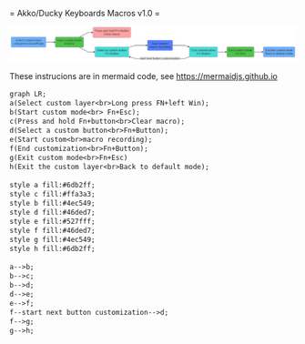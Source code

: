 = Akko/Ducky Keyboards Macros v1.0 = 

<img src='akko-ducky-help.jpeg'>

These instrucions are in mermaid code, see https://mermaidjs.github.io

```
graph LR;
a(Select custom layer<br>Long press FN+left Win);
b(Start custom mode<br> Fn+Esc);
c(Press and hold Fn+button<br>Clear macro);
d(Select a custom button<br>Fn+Button);
e(Start custom<br>macro recording);
f(End customization<br>Fn+Button);
g(Exit custom mode<br>Fn+Esc)
h(Exit the custom layer<br>Back to default mode);

style a fill:#6db2ff;
style c fill:#ffa3a3;
style b fill:#4ec549;
style d fill:#46ded7;
style e fill:#527fff;
style f fill:#46ded7;
style g fill:#4ec549;
style h fill:#6db2ff;

a-->b;
b-->c;
b-->d;
d-->e;
e-->f;
f--start next button customization-->d;
f-->g;
g-->h;

```
